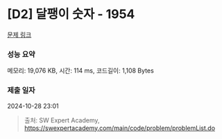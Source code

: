 # [D2] 달팽이 숫자 - 1954 

[문제 링크](https://swexpertacademy.com/main/code/problem/problemDetail.do?contestProbId=AV5PobmqAPoDFAUq) 

### 성능 요약

메모리: 19,076 KB, 시간: 114 ms, 코드길이: 1,108 Bytes

### 제출 일자

2024-10-28 23:01



> 출처: SW Expert Academy, https://swexpertacademy.com/main/code/problem/problemList.do